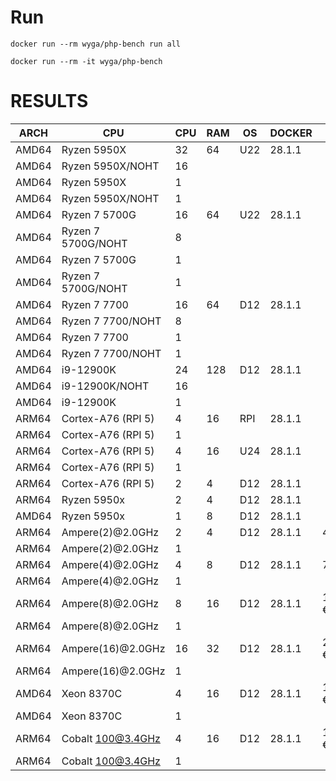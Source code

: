 # Run
```
docker run --rm wyga/php-bench run all
```

```
docker run --rm -it wyga/php-bench
```

# RESULTS

| ARCH  | CPU                | CPU | RAM | OS  | DOCKER | PRICE    | PROVIDER   | SKU      | RESULT  |
|-------|--------------------|-----|-----|-----|--------|----------|------------|----------|---------|
| AMD64 | Ryzen 5950X        | 32  | 64  | U22 | 28.1.1 |          | BM         |          | 47.46   |
| AMD64 | Ryzen 5950X/NOHT   | 16  |     |     |        |          |            |          | 53.56   |
| AMD64 | Ryzen 5950X        | 1   |     |     |        |          |            |          | 399.59  |
| AMD64 | Ryzen 5950X/NOHT   | 1   |     |     |        |          |            |          | 396.74  |
| AMD64 | Ryzen 7 5700G      | 16  | 64  | U22 | 28.1.1 |          | BM         |          | 86.43   |
| AMD64 | Ryzen 7 5700G/NOHT | 8   |     |     |        |          |            |          | 97.08   |
| AMD64 | Ryzen 7 5700G      | 1   |     |     |        |          |            |          | 457.01  |
| AMD64 | Ryzen 7 5700G/NOHT | 1   |     |     |        |          |            |          | 449.01  |
| AMD64 | Ryzen 7 7700       | 16  | 64  | D12 | 28.1.1 |          | BM         |          | 50.94   |
| AMD64 | Ryzen 7 7700/NOHT  | 8   |     |     |        |          |            |          | 57.91   |
| AMD64 | Ryzen 7 7700       | 1   |     |     |        |          |            |          | 291.92  |
| AMD64 | Ryzen 7 7700/NOHT  | 1   |     |     |        |          |            |          | 290.99  |
| AMD64 | i9-12900K          | 24  | 128 | D12 | 28.1.1 |          | BM/HETZBER |          | 47.71   |
| AMD64 | i9-12900K/NOHT     | 16  |     |     |        |          |            |          | 51.11   |
| AMD64 | i9-12900K          | 1   |     |     |        |          |            |          | 359.69  |
| ARM64 | Cortex-A76 (RPI 5) | 4   | 16  | RPI | 28.1.1 |          | BM         | SD       | 614.18  |
| ARM64 | Cortex-A76 (RPI 5) | 1   |     |     |        |          |            |          | 1046.32 |
| ARM64 | Cortex-A76 (RPI 5) | 4   | 16  | U24 | 28.1.1 |          | BM         | NVME     | 720.44  |
| ARM64 | Cortex-A76 (RPI 5) | 1   |     |     |        |          |            |          | 1214.93 |
| ARM64 | Cortex-A76 (RPI 5) | 2   | 4   | D12 | 28.1.1 |          | VM         | KVM      | 774.53  |
| ARM64 | Ryzen 5950x        | 2   | 4   | D12 | 28.1.1 |          | QEMU       | EMUL     |         |
| AMD64 | Ryzen 5950x        | 1   | 8   | D12 | 28.1.1 |          | VM         | KVM      | 457.40  |
| ARM64 | Ampere(2)@2.0GHz   | 2   | 4   | D12 | 28.1.1 | 4.05 €   | VM/HETZNER | CAX11    | 514.30  |
| ARM64 | Ampere(2)@2.0GHz   | 1   |     |     |        |          |            |          | 923.74  |
| ARM64 | Ampere(4)@2.0GHz   | 4   | 8   | D12 | 28.1.1 | 7.37 €   | VM/HETZNER | CAX21    | 337.33  |
| ARM64 | Ampere(4)@2.0GHz   | 1   |     |     |        |          |            |          | 971.74  |
| ARM64 | Ampere(8)@2.0GHz   | 8   | 16  | D12 | 28.1.1 | 14.75 €  | VM/HETZNER | CAX31    | 259.39  |
| ARM64 | Ampere(8)@2.0GHz   | 1   |     |     |        |          |            |          | 1028.79 |
| ARM64 | Ampere(16)@2.0GHz  | 16  | 32  | D12 | 28.1.1 | 29.51 €  | VM/HETZNER | CAX41    | 196.44  |
| ARM64 | Ampere(16)@2.0GHz  | 1   |     |     |        |          |            |          | 941.74  |
| AMD64 | Xeon 8370C         | 4   | 16  | D12 | 28.1.1 | 131.20 € | AZURE      | B4sv2    | 228.67  |
| AMD64 | Xeon 8370C         | 1   |     |     |        |          |            |          | 521.51  |
| ARM64 | Cobalt 100@3.4GHz  | 4   | 16  | D12 | 28.1.1 | 146.91 € | AZURE      | D4pds_v6 | 236.69  |
| ARM64 | Cobalt 100@3.4GHz  | 1   |     |     |        |          |            |          | 668.40  |
